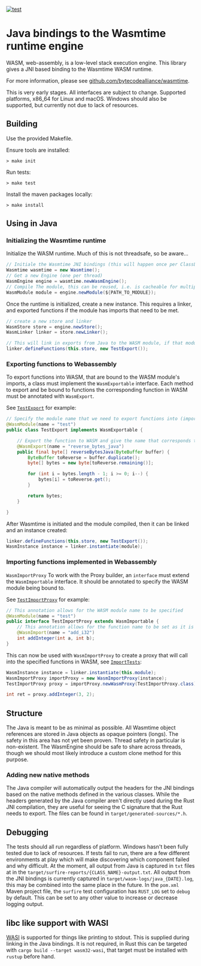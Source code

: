 [![test](https://github.com/bluejekyll/wasmtime-java/workflows/test/badge.svg?branch=main)](https://github.com/bluejekyll/wasmtime-java/actions?query=workflow%3Atest)

# Java bindings to the Wasmtime runtime engine

WASM, web-assembly, is a low-level stack execution engine. This library gives a JNI based binding to the Wasmtime WASM runtime.

For more information, please see [github.com/bytecodealliance/wasmtime](https://github.com/bytecodealliance/wasmtime).

This is very early stages. All interfaces are subject to change. Supported platforms, x86_64 for Linux and macOS. Windows should also be supported, but currently not due to lack of resources.

## Building

Use the provided Makefile.

Ensure tools are installed:

```shell
> make init
```

Run tests:

```shell
> make test
```

Install the maven packages locally:

```shell
> make install
```

## Using in Java

### Initializing the Wasmtime runtime

Initialize the WASM runtime. Much of this is not threadsafe, so be aware...

```java
// Initiale the Wasmtime JNI bindings (this will happen once per ClassLoader)
Wasmtime wasmtime = new Wasmtime();
// Get a new Engine (one per thread)
WasmEngine engine = wasmtime.newWasmEngine();
// Compile The module, this can be reused, i.e. is cacheable for multiple executions
WasmModule module = engine.newModule(${PATH_TO_MODULE});
```

Once the runtime is initialized, create a new instance. This requires a linker, and exported functions if the module has imports that need to be met.

```java
// create a new store and linker
WasmStore store = engine.newStore();
WasmLinker linker = store.newLinker();

// This will link in exports from Java to the WASM module, if that module has imports, see below
linker.defineFunctions(this.store, new TestExport());
```

### Exporting functions to Webassembly

To export functions into WASM, that are bound to the WASM module's imports, a class must implement the `WasmExportable` interface. Each method to export and be bound to functions the corresponding function in WASM must be annotated with `WasmExport`.

See [`TestExport`](https://github.com/bluejekyll/wasmtime-java/blob/fd075fe88ba106409d10a1c985f8573f2d7936e2/src/test/java/net/bluejekyll/wasmtime/proxy/TestExport.java) for example:

```java
// Specify the module name that we need to export functions into (imports in the WASM)
@WasmModule(name = "test")
public class TestExport implements WasmExportable {

    // Export the function to WASM and give the name that corresponds to the import in WASM
    @WasmExport(name = "reverse_bytes_java")
    public final byte[] reverseBytesJava(ByteBuffer buffer) {
        ByteBuffer toReverse = buffer.duplicate();
        byte[] bytes = new byte[toReverse.remaining()];

        for (int i = bytes.length - 1; i >= 0; i--) {
            bytes[i] = toReverse.get();
        }

        return bytes;
    }

}
```

After Wasmtime is initiated and the module compiled, then it can be linked and an instance created:

```java
linker.defineFunctions(this.store, new TestExport());
WasmInstance instance = linker.instantiate(module);
```

### Importing functions implemented in Webassembly

`WasmImportProxy` To work with the Proxy builder, an `interface` must extend the `WasmImportable` interface. It should be annotated to specify the WASM module being bound to.

See [`TestImportProxy`](https://github.com/bluejekyll/wasmtime-java/blob/fd075fe88ba106409d10a1c985f8573f2d7936e2/src/test/java/net/bluejekyll/wasmtime/proxy/TestImportProxy.java) for example:


```java
// This annotation allows for the WASM module name to be specified
@WasmModule(name = "test")
public interface TestImportProxy extends WasmImportable {
    // This annotation allows for the function name to be set as it is defined in WASM
    @WasmImport(name = "add_i32")
    int addInteger(int a, int b);
}
```

This can now be used with `WasmImportProxy` to create a proxy that will call into the specified functions in WASM, see [`ImportTests`](https://github.com/bluejekyll/wasmtime-java/blob/fd075fe88ba106409d10a1c985f8573f2d7936e2/src/test/java/net/bluejekyll/wasmtime/proxy/ImportTests.java):

```java
WasmInstance instance = linker.instantiate(this.module);
WasmImportProxy importProxy = new WasmImportProxy(instance);
TestImportProxy proxy = importProxy.newWasmProxy(TestImportProxy.class);

int ret = proxy.addInteger(3, 2);
```

## Structure

The Java is meant to be as minimal as possible. All Wasmtime object references are stored in Java objects as opaque pointers (longs). The safety in this area has not yet been proven. Thread safety in particular is non-existent. The WasmEngine should be safe to share across threads, though we should most likely introduce a custom clone method for this purpose.

### Adding new native methods

The Java compiler will automatically output the headers for the JNI bindings based on the native methods defined in the various classes. While the headers generated by the Java compiler aren't directly used during the Rust JNI compilation, they are useful for seeing the C signature that the Rust needs to export. The files can be found in `target/generated-sources/*.h`.

## Debugging

The tests should all run regardless of platform. Windows hasn't been fully tested due to lack of resources. If tests fail to run, there are a few different environments at play which will make discovering which component failed and why difficult. At the moment, all output from Java is captured in `txt` files at in the `target/surfire-reports/{CLASS_NAME}-output.txt`. All output from the JNI bindings is currently captured in `target/wasm-logs/java_{DATE}.log`, this may be combined into the same place in the future. In the `pom.xml` Maven project file, the `surfire` test configuration has `RUST_LOG` set to `debug` by default. This can be set to any other value to increase or decrease logging output.

## libc like support with WASI

[WASI](https://wasi.dev/) is supported for things like printing to stdout. This is supplied during linking in the Java bindings. It is not required, in Rust this can be targeted with `cargo build --target wasm32-wasi`, that target must be installed with `rustup` before hand.

